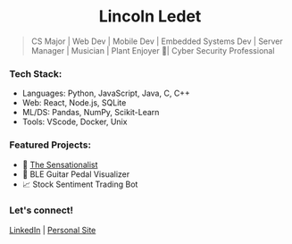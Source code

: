 <div align="left">

  <div align="Center" >
     <h1>Lincoln Ledet</h1>
  </div>


> CS Major | Web Dev | Mobile Dev | Embedded Systems Dev | Server Manager | Musician | Plant Enjoyer 🌱| Cyber Security Professional


### Tech Stack:
- Languages: Python, JavaScript, Java, C, C++
- Web: React, Node.js, SQLite
- ML/DS: Pandas, NumPy, Scikit-Learn
- Tools: VScode, Docker, Unix

### Featured Projects:
- 📰 [The Sensationalist](https://www.the-sensationalist.xyz/)
- 🎸 BLE Guitar Pedal Visualizer
- 📈 Stock Sentiment Trading Bot

### Let's connect!
[LinkedIn](https://www.linkedin.com/in/lincoln-ledet/) | [Personal Site](https://theycallme.link/)

<br>

</div>
